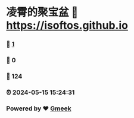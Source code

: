 # 凌霄的聚宝盆 :link: https://isoftos.github.io 
### :page_facing_up: [1](https://isoftos.github.io/tag.html) 
### :speech_balloon: 0 
### :hibiscus: 124 
### :alarm_clock: 2024-05-15 15:24:31 
### Powered by :heart: [Gmeek](https://github.com/Meekdai/Gmeek)
